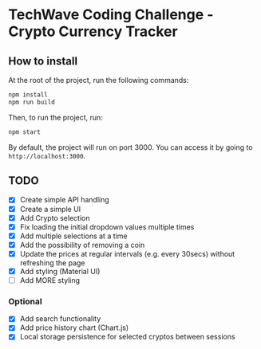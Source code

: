 # TechWave Coding Challenge - Crypto Currency Tracker

## How to install

At the root of the project, run the following commands:

```bash
npm install
npm run build
```

Then, to run the project, run:

```bash
npm start
```

By default, the project will run on port 3000. You can access it by going to `http://localhost:3000`.

## TODO

- [x] Create simple API handling
- [x] Create a simple UI
- [x] Add Crypto selection
- [x] Fix loading the initial dropdown values multiple times
- [x] Add multiple selections at a time
- [x] Add the possibility of removing a coin
- [x] Update the prices at regular intervals (e.g. every 30secs) without refreshing the page
- [x] Add styling (Material UI)
- [ ] Add MORE styling

### Optional

- [x] Add search functionality
- [x] Add price history chart (Chart.js)
- [x] Local storage persistence for selected cryptos between sessions
